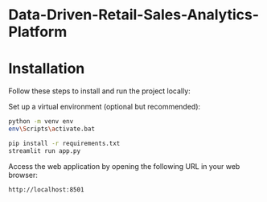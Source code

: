 
# Data-Driven-Retail-Sales-Analytics-Platform

# Installation

Follow these steps to install and run the project locally:

Set up a virtual environment (optional but recommended):

```bash
python -m venv env
env\Scripts\activate.bat
```

```bash
pip install -r requirements.txt
streamlit run app.py
```

Access the web application by opening the following URL in your web browser:

```bash
http://localhost:8501
```